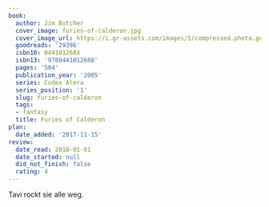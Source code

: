 ```yaml
---
book:
  author: Jim Butcher
  cover_image: furies-of-calderon.jpg
  cover_image_url: https://i.gr-assets.com/images/S/compressed.photo.goodreads.com/books/1329104514l/29396._SX98_.jpg
  goodreads: '29396'
  isbn10: 044101268X
  isbn13: '9780441012688'
  pages: '504'
  publication_year: '2005'
  series: Codex Alera
  series_position: '1'
  slug: furies-of-calderon
  tags:
  - fantasy
  title: Furies of Calderon
plan:
  date_added: '2017-11-15'
review:
  date_read: 2018-01-01
  date_started: null
  did_not_finish: false
  rating: 4
---
```


Tavi rockt sie alle weg.
